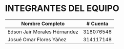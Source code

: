 #   INTEGRANTES DEL EQUIPO
 
| Nombre Completo              | # Cuenta  |
|------------------------------|-----------|
| Edson Jair Morales Hérnandez | 318076546 |
| Josué Omar Flores Yáñez      | 314117148 |
